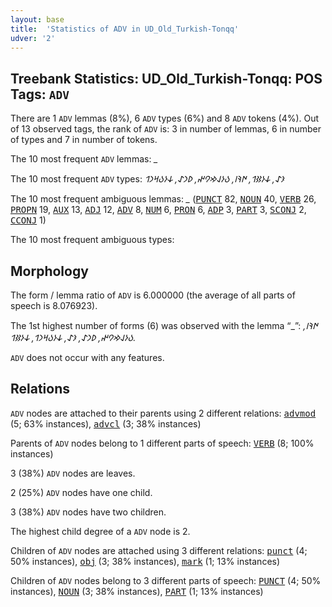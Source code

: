 ```yaml
---
layout: base
title:  'Statistics of ADV in UD_Old_Turkish-Tonqq'
udver: '2'
---
```


## Treebank Statistics: UD_Old_Turkish-Tonqq: POS Tags: `ADV`

There are 1 `ADV` lemmas (8%), 6 `ADV` types (6%) and 8 `ADV` tokens (4%).
Out of 13 observed tags, the rank of `ADV` is: 3 in number of lemmas, 6 in number of types and 7 in number of tokens.

The 10 most frequent `ADV` lemmas: <em>_</em>

The 10 most frequent `ADV` types:  <em>𐰨𐰀, 𐰸𐰆𐰑𐰯, 𐰇𐰚𐰾, 𐰉𐰆𐰞𐰢𐰘𐰤, 𐰖𐰣𐰀, 𐰸𐰆𐰉𐰺𐰣𐰯</em>

The 10 most frequent ambiguous lemmas: <em>_</em> (<tt><a href="otk_tonqq-pos-PUNCT.html">PUNCT</a></tt> 82, <tt><a href="otk_tonqq-pos-NOUN.html">NOUN</a></tt> 40, <tt><a href="otk_tonqq-pos-VERB.html">VERB</a></tt> 26, <tt><a href="otk_tonqq-pos-PROPN.html">PROPN</a></tt> 19, <tt><a href="otk_tonqq-pos-AUX.html">AUX</a></tt> 13, <tt><a href="otk_tonqq-pos-ADJ.html">ADJ</a></tt> 12, <tt><a href="otk_tonqq-pos-ADV.html">ADV</a></tt> 8, <tt><a href="otk_tonqq-pos-NUM.html">NUM</a></tt> 6, <tt><a href="otk_tonqq-pos-PRON.html">PRON</a></tt> 6, <tt><a href="otk_tonqq-pos-ADP.html">ADP</a></tt> 3, <tt><a href="otk_tonqq-pos-PART.html">PART</a></tt> 3, <tt><a href="otk_tonqq-pos-SCONJ.html">SCONJ</a></tt> 2, <tt><a href="otk_tonqq-pos-CCONJ.html">CCONJ</a></tt> 1)

The 10 most frequent ambiguous types:  



## Morphology

The form / lemma ratio of `ADV` is 6.000000 (the average of all parts of speech is 8.076923).

The 1st highest number of forms (6) was observed with the lemma “_”: <em>𐰇𐰚𐰾, 𐰉𐰆𐰞𐰢𐰘𐰤, 𐰖𐰣𐰀, 𐰨𐰀, 𐰸𐰆𐰉𐰺𐰣𐰯, 𐰸𐰆𐰑𐰯</em>.

`ADV` does not occur with any features.


## Relations

`ADV` nodes are attached to their parents using 2 different relations: <tt><a href="otk_tonqq-dep-advmod.html">advmod</a></tt> (5; 63% instances), <tt><a href="otk_tonqq-dep-advcl.html">advcl</a></tt> (3; 38% instances)

Parents of `ADV` nodes belong to 1 different parts of speech: <tt><a href="otk_tonqq-pos-VERB.html">VERB</a></tt> (8; 100% instances)

3 (38%) `ADV` nodes are leaves.

2 (25%) `ADV` nodes have one child.

3 (38%) `ADV` nodes have two children.

The highest child degree of a `ADV` node is 2.

Children of `ADV` nodes are attached using 3 different relations: <tt><a href="otk_tonqq-dep-punct.html">punct</a></tt> (4; 50% instances), <tt><a href="otk_tonqq-dep-obj.html">obj</a></tt> (3; 38% instances), <tt><a href="otk_tonqq-dep-mark.html">mark</a></tt> (1; 13% instances)

Children of `ADV` nodes belong to 3 different parts of speech: <tt><a href="otk_tonqq-pos-PUNCT.html">PUNCT</a></tt> (4; 50% instances), <tt><a href="otk_tonqq-pos-NOUN.html">NOUN</a></tt> (3; 38% instances), <tt><a href="otk_tonqq-pos-PART.html">PART</a></tt> (1; 13% instances)

